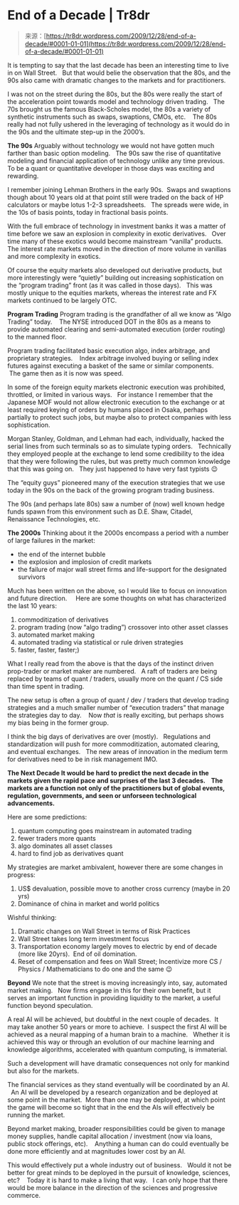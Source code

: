 <!--yml
category: 未分类
date: 2024-05-18 15:35:34
-->

# End of a Decade | Tr8dr

> 来源：[https://tr8dr.wordpress.com/2009/12/28/end-of-a-decade/#0001-01-01](https://tr8dr.wordpress.com/2009/12/28/end-of-a-decade/#0001-01-01)

It is tempting to say that the last decade has been an interesting time to live in on Wall Street.   But that would belie the observation that the 80s, and the 90s also came with dramatic changes to the markets and for practitioners.

I was not on the street during the 80s, but the 80s were really the start of the acceleration point towards model and technology driven trading.   The 70s brought us the famous Black-Scholes model, the 80s a variety of synthetic instruments such as swaps, swaptions, CMOs, etc.    The 80s really had not fully ushered in the leveraging of technology as it would do in the 90s and the ultimate step-up in the 2000’s.

**The 90s**
Arguably without technology we would not have gotten much farther than basic option modeling.   The 90s saw the rise of quantitative modeling and financial application of technology unlike any time previous.   To be a quant or quantitative developer in those days was exciting and rewarding.

I remember joining Lehman Brothers in the early 90s.  Swaps and swaptions though about 10 years old at that point still were traded on the back of HP calculators or maybe lotus 1-2-3 spreadsheets.   The spreads were wide, in the 10s of basis points, today in fractional basis points.

With the full embrace of technology in investment banks it was a matter of time before we saw an explosion in complexity in exotic derivatives.   Over time many of these exotics would become mainstream “vanilla” products.   The interest rate markets moved in the direction of more volume in vanillas and more complexity in exotics.

Of course the equity markets also developed out derivative products, but more interestingly were “quietly” building out increasing sophistication on the “program trading” front (as it was called in those days).   This was mostly unique to the equities markets, whereas the interest rate and FX markets continued to be largely OTC.

**Program Trading**
Program trading is the grandfather of all we know as “Algo Trading” today.    The NYSE introduced DOT in the 80s as a means to provide automated clearing and semi-automated execution (order routing) to the manned floor.

Program trading facilitated basic execution algo, index arbitrage, and proprietary strategies.    Index arbitrage involved buying or selling index futures against executing a basket of the same or similar components.    The game then as it is now was speed.

In some of the foreign equity markets electronic execution was prohibited, throttled, or limited in various ways.   For instance I remember that the Japanese MOF would not allow electronic execution to the exchange or at least required keying of orders by humans placed in Osaka, perhaps partially to protect such jobs, but maybe also to protect companies with less sophistication.

Morgan Stanley, Goldman, and Lehman had each, individually, hacked the serial lines from such terminals so as to simulate typing orders.   Technically they employed people at the exchange to lend some credibility to the idea that they were following the rules, but was pretty much common knowledge that this was going on.   They just happened to have very fast typists 😉

The “equity guys” pioneered many of the execution strategies that we use today in the 90s on the back of the growing program trading business.

The 90s (and perhaps late 80s) saw a number of (now) well known hedge funds spawn from this environment such as D.E. Shaw, Citadel, Renaissance Technologies, etc.

**The 2000s**
Thinking about it the 2000s encompass a period with a number of large failures in the market:

*   the end of the internet bubble
*   the explosion and implosion of credit markets
*   the failure of major wall street firms and life-support for the designated survivors

Much has been written on the above, so I would like to focus on innovation and future direction.     Here are some thoughts on what has characterized the last 10 years:

1.  commoditization of derivatives
2.  program trading (now “algo trading”) crossover into other asset classes
3.  automated market making
4.  automated trading via statistical or rule driven strategies
5.  faster, faster, faster;)

What I really read from the above is that the days of the instinct driven prop-trader or market maker are numbered.   A raft of traders are being replaced by teams of quant / traders, usually more on the quant / CS side than time spent in trading.

The new setup is often a group of quant / dev / traders that develop trading strategies and a much smaller number of “execution traders” that manage the strategies day to day.    Now *that* is really exciting, but perhaps shows my bias being in the former group.

I think the big days of derivatives are over (mostly).   Regulations and standardization will push for more commoditization, automated clearing, and eventual exchanges.   The new areas of innovation in the medium term for derivatives need to be in risk management IMO.

**The Next Decade
It would be hard to predict the next decade in the markets given the rapid pace and surprises of the last 3 decades.    The markets are a function not only of the practitioners but of global events, regulation, governments, and seen or unforseen technological advancements.**

Here are some predictions:

1.  quantum computing goes mainstream in automated trading
2.  fewer traders more quants
3.  algo dominates all asset classes
4.  hard to find job as derivatives quant

My strategies are market ambivalent, however there are some changes in progress:

1.  US$ devaluation, possible move to another cross currency (maybe in 20 yrs)
2.  Dominance of china in market and world politics

Wishful thinking:

1.  Dramatic changes on Wall Street in terms of Risk Practices
2.  Wall Street takes long term investment focus
3.  Transportation economy largely moves to electric by end of decade (more like 20yrs).  End of oil domination.
4.  Reset of compensation and fees on Wall Street; Incentivize more CS / Physics / Mathematicians to do one and the same 😉

**Beyond** We note that the street is moving increasingly into, say, automated market making.   Now firms engage in this for their own benefit, but it serves an important function in providing liquidity to the market, a useful function beyond speculation.

A real AI will be achieved, but doubtful in the next couple of decades.  It may take another 50 years or more to achieve.  I suspect the first AI will be achieved as a neural mapping of a human brain to a machine.   Whether it is achieved this way or through an evolution of our machine learning and knowledge algorithms, accelerated with quantum computing, is immaterial.

Such a development will have dramatic consequences not only for mankind but also for the markets.

The financial services as they stand eventually will be coordinated by an AI.   An AI will be developed by a research organization and be deployed at some point in the market.  More than one may be deployed, at which point the game will become so tight that in the end the AIs will effectively be running the market.

Beyond market making, broader responsibilities could be given to manage money supplies, handle capital allocation / investment (now via loans, public stock offerings, etc).    Anything a human can do could eventually be done more efficiently and at magnitudes lower cost by an AI.

This would effectively put a whole industry out of business.   Would it not be better for great minds to be deployed in the pursuit of knowledge, sciences, etc?    Today it is hard to make a living that way.   I can only hope that there would be more balance in the direction of the sciences and progressive commerce.